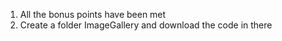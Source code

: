 1) All the bonus points have been met
2) Create a folder ImageGallery and download the code in there
